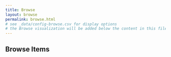 ```yaml
---
title: Browse
layout: browse
permalink: browse.html
# see _data/config-browse.csv for display options
# the Browse visualization will be added below the content in this file
---
```


## Browse Items
